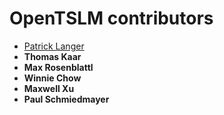 # OpenTSLM contributors

- [Patrick Langer](patricklanger.com)
- **Thomas Kaar**
- **Max Rosenblattl**
- **Winnie Chow**
- **Maxwell Xu**
- **Paul Schmiedmayer**
